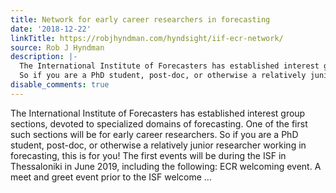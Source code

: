 ```yaml
---
title: Network for early career researchers in forecasting
date: '2018-12-22'
linkTitle: https://robjhyndman.com/hyndsight/iif-ecr-network/
source: Rob J Hyndman
description: |-
  The International Institute of Forecasters has established interest group sections, devoted to specialized domains of forecasting. One of the first such sections will be for early career researchers.
  So if you are a PhD student, post-doc, or otherwise a relatively junior researcher working in forecasting, this is for you! The first events will be during the ISF in Thessaloniki in June 2019, including the following: ECR welcoming event. A meet and greet event prior to the ISF welcome ...
disable_comments: true
---
```

The International Institute of Forecasters has established interest group sections, devoted to specialized domains of forecasting. One of the first such sections will be for early career researchers.
So if you are a PhD student, post-doc, or otherwise a relatively junior researcher working in forecasting, this is for you! The first events will be during the ISF in Thessaloniki in June 2019, including the following: ECR welcoming event. A meet and greet event prior to the ISF welcome ...